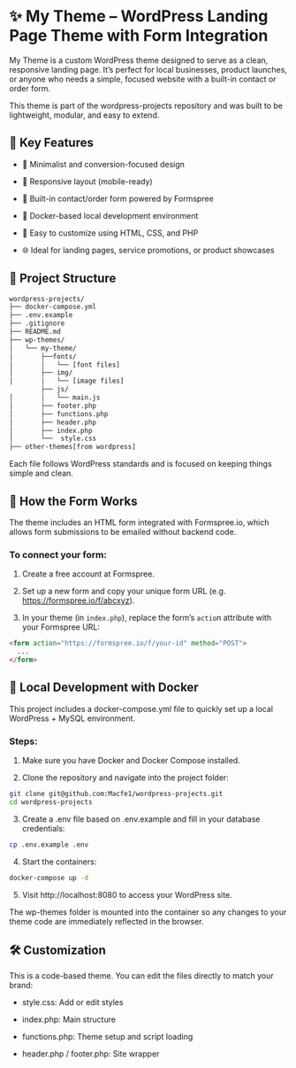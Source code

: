 # ✨ My Theme – WordPress Landing Page Theme with Form Integration

My Theme is a custom WordPress theme designed to serve as a clean, responsive landing page. It’s perfect for local businesses, product launches, or anyone who needs a simple, focused website with a built-in contact or order form.

This theme is part of the wordpress-projects repository and was built to be lightweight, modular, and easy to extend.

## 📌 Key Features

- 🎯 Minimalist and conversion-focused design

- 📱 Responsive layout (mobile-ready)

- 📝 Built-in contact/order form powered by Formspree

- 🐳 Docker-based local development environment

- 🧩 Easy to customize using HTML, CSS, and PHP

- 🌐 Ideal for landing pages, service promotions, or product showcases

## 🧰 Project Structure

```bash
wordpress-projects/
├── docker-compose.yml
├── .env.example
├── .gitignore
├── README.md
├── wp-themes/
│   └── my-theme/
│       ├──fonts/
│       │   └── [font files]
│       ├── img/
│       │   └── [image files]
        ├── js/
│       │   └── main.js
│       ├── footer.php
│       ├── functions.php
│       ├── header.php
│       ├── index.php
│       └──  style.css
├── other-themes[from wordpress]
```
Each file follows WordPress standards and is focused on keeping things simple and clean.

## 📩 How the Form Works

The theme includes an HTML form integrated with Formspree.io, which allows form submissions to be emailed without backend code.

### To connect your form:

1. Create a free account at Formspree.

2. Set up a new form and copy your unique form URL (e.g. https://formspree.io/f/abcxyz).

3. In your theme (in `index.php`), replace the form’s `actio`n attribute with your Formspree URL:

```html
<form action="https://formspree.io/f/your-id" method="POST">
  ...
</form>
```
## 🐳 Local Development with Docker

This project includes a docker-compose.yml file to quickly set up a local WordPress + MySQL environment.

### Steps:

1. Make sure you have Docker and Docker Compose installed.

2. Clone the repository and navigate into the project folder:

```bash
git clone git@github.com:Macfe1/wordpress-projects.git
cd wordpress-projects
```

3. Create a .env file based on .env.example and fill in your database credentials:

```bash
cp .env.example .env
```

4. Start the containers:

```bash
docker-compose up -d
```

5. Visit http://localhost:8080 to access your WordPress site.

The wp-themes folder is mounted into the container so any changes to your theme code are immediately reflected in the browser.

## 🛠️ Customization
This is a code-based theme. You can edit the files directly to match your brand:

- style.css: Add or edit styles

- index.php: Main structure

- functions.php: Theme setup and script loading

- header.php / footer.php: Site wrapper
